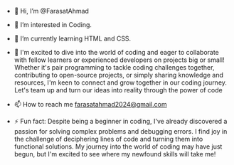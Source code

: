 - 👋 Hi, I’m @FarasatAhmad
  
- 👀 I’m interested in Coding.
  
- 🌱 I’m currently learning HTML and CSS.
  
-  💞️ I'm excited to dive into the world of coding and eager to collaborate with
  fellow learners or experienced developers on projects big or small! Whether
  it's pair programming to tackle coding challenges together, contributing to
  open-source projects, or simply sharing knowledge and resources, I'm keen to
  connect and grow together in our coding journey. Let's team up and turn our
  ideas into reality through the power of code

- 📫 How to reach me farasatahmad2024@gmail.com
  
- ⚡ Fun fact: Despite being a beginner in coding, I've already discovered a passion for
    solving complex problems and debugging errors. I find joy in the challenge
    of deciphering lines of code and turning them into functional solutions. My
    journey into the world of coding may have just begun, but I'm excited to see
    where my newfound skills will take me!

<!---
FarasatAhmad/FarasatAhmad is a ✨ special ✨ repository because its `README.md` (this file) appears on your GitHub profile.
You can click the Preview link to take a look at your changes.
--->
